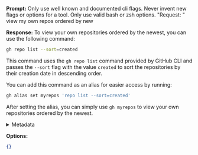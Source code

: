 **Prompt:**
Only use well known and documented cli flags. Never invent new flags or options for a tool. Only use valid bash or zsh options.
"Request: " view my own repos ordered by new


**Response:**
To view your own repositories ordered by the newest, you can use the following command:

```bash
gh repo list --sort=created
```

This command uses the `gh repo list` command provided by GitHub CLI and passes the `--sort` flag with the value `created` to sort the repositories by their creation date in descending order.

You can add this command as an alias for easier access by running:

```bash
gh alias set myrepos 'repo list --sort=created'
```

After setting the alias, you can simply use `gh myrepos` to view your own repositories ordered by the newest.

<details><summary>Metadata</summary>

- Duration: 3721 ms
- Datetime: 2023-08-28T14:24:14.808657
- Model: gpt-3.5-turbo-0613

</details>

**Options:**
```json
{}
```

